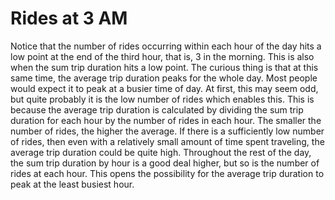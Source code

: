 # Rides at 3 AM

Notice that the number of rides occurring within each hour of the day hits a low point at the end of the third hour, that is, 3 in the morning. This is also when the sum trip duration hits a low point. The curious thing is that at this same time, the average trip duration peaks for the whole day. Most people would expect it to peak at a busier time of day. At first, this may seem odd, but quite probably it is the low number of rides which enables this. This is because the average trip duration is calculated by dividing the sum trip duration for each hour by the number of rides in each hour. The smaller the number of rides, the higher the average. If there is a sufficiently low number of rides, then even with a relatively small amount of time spent traveling, the average trip duration could be quite high. Throughout the rest of the day, the sum trip duration by hour is a good deal higher, but so is the number of rides at each hour. This opens the possibility for the average trip duration to peak at the least busiest hour.
